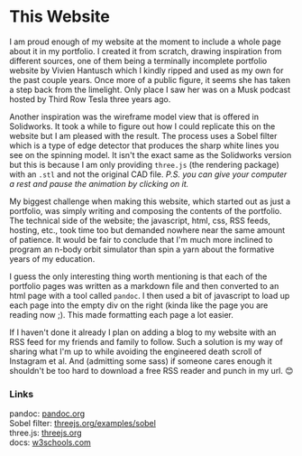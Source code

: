 # This Website

I am proud enough of my website at the moment to include a whole page about it in my portfolio. I created it from scratch, drawing inspiration from different sources, one of them being a terminally incomplete portfolio website by Vivien Hantusch which I kindly ripped and used as my own for the past couple years. Once more of a public figure, it seems she has taken a step back from the limelight. Only place I saw her was on a Musk podcast hosted by Third Row Tesla three years ago.

Another inspiration was the wireframe model view that is offered in Solidworks. It took a while to figure out how I could replicate this on the website but I am pleased with the result. The process uses a Sobel filter which is a type of edge detector that produces the sharp white lines you see on the spinning model. It isn't the exact same as the Solidworks version but this is because I am only providing `three.js` (the rendering package) with an `.stl` and not the original CAD file. *P.S. you can give your computer a rest and pause the animation by clicking on it.* 

My biggest challenge when making this website, which started out as just a portfolio, was simply writing and composing the contents of the portfolio. The technical side of the website; the javascript, html, css, RSS feeds, hosting, etc., took time too but demanded nowhere near the same amount of patience. It would be fair to conclude that I'm much more inclined to program an n-body orbit simulator than spin a yarn about the formative years of my education.

I guess the only interesting thing worth mentioning is that each of the portfolio pages was written as a markdown file and then converted to an html page with a tool called `pandoc`. I then used a bit of javascript to load up each page into the empty div on the right (kinda like the page you are reading now ;). This made formatting each page a lot easier.

If I haven't done it already I plan on adding a blog to my website with an RSS feed for my friends and family to follow. Such a solution is my way of sharing what I'm up to while avoiding the engineered death scroll of Instagram et al. And (admitting some sass) if someone cares enough it shouldn't be too hard to download a free RSS reader and punch in my url. :blush:

### Links

pandoc: [pandoc.org](https://pandoc.org/)\
Sobel filter: [threejs.org/examples/sobel](https://threejs.org/examples/?q=sobel#webgl_postprocessing_sobel)\
three.js: [threejs.org](https://threejs.org/)\
docs: [w3schools.com](https://www.w3schools.com/html/html_basic.asp)


